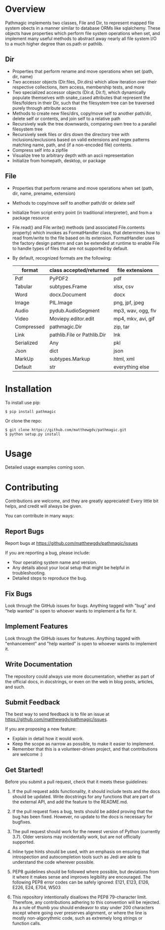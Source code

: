 Overview
====================

Pathmagic implements two classes, File and Dir, to represent mapped file system obects
in a manner similar to database ORMs like sqlalchemy. These objects have properties which
perform file system operations when set, and implement many useful methods to abstract
away nearly all file system I/O to a much higher degree than os.path or pathlib.

Dir
--------------------
* Properties that perform rename and move operations when set (path, dir, name)
* Two accessor objects (Dir.files, Dir.dirs) which allow iteration over their respective
  collections, item access, membership tests, and more
* Two specialized accessor objects (Dir.d, Dir.f), which dynamically populate themselves with
  snake_cased attributes that represent the files/folders in their Dir, such that the filesystem
  tree can be traversed purely through attribute access
* Methods to create new files/dirs, copy/move self to another path/dir, delete self or contents,
  and join self to a relative path
* Recursively walk the tree downwards, comparing own tree to a parallel filesystem tree
* Recursively seek files or dirs down the directory tree with inclusions/exclusions based on
  valid extensions and regex patterns matching name, path, and (if a non-encoded file) contents.
* Compress self into a zipfile
* Visualize tree to arbitrary depth with an ascii representation
* Initialize from homepath, desktop, or package

File
--------------------
* Properties that perform rename and move operations when set (path, dir, name, prename, extension)
* Methods to copy/move self to another path/dir or delete self
* Initialize from script entry point (in traditional interpreter), and from a package resource
* File.read() and File.write() methods (and associated File.contents property) which invokes as
  FormatHandler class, that determines how to read from/write to the file based on its extension.
  FormatHandler uses the factory design pattern and can be extended at runtime to enable File to
  handle types of files that are not supported by default.
* By default, recognized formats are the following:

    | format        |   class accepted/returned         |   file extensions         |
    | ------------- | --------------------------------- | ------------------------- |
    | Pdf           |   PyPDF2                          |   pdf                     |
    | Tabular       |   subtypes.Frame                  |   xlsx, csv               |
    | Word          |   docx.Document                   |   docx                    |
    | Image         |   PIL.Image                       |   png, jpf, jpeg          |
    | Audio         |   pydub.AudioSegment              |   mp3, wav, ogg, flv      |
    | Video         |   Moviepy.editor.edit             |   mp4, mkv, avi, gif      |
    | Compressed    |   pathmagic.Dir                   |   zip, tar                |
    | Link          |   pathlib.File or Pathlib.Dir     |   lnk                     |
    | Serialized    |   Any                             |   pkl                     |
    | Json          |   dict                            |   json                    |
    | MarkUp        |   subtypes.Markup                 |   html, xml               |
    | Default       |   str                             |   everything else         |


Installation
====================

To install use pip:

    $ pip install pathmagic


Or clone the repo:

    $ git clone https://github.com/matthewgdv/pathmagic.git
    $ python setup.py install


Usage
====================

Detailed usage examples coming soon.

Contributing
====================

Contributions are welcome, and they are greatly appreciated! Every
little bit helps, and credit will always be given.

You can contribute in many ways:

Report Bugs
--------------------

Report bugs at https://github.com/matthewgdv/pathmagic/issues

If you are reporting a bug, please include:

* Your operating system name and version.
* Any details about your local setup that might be helpful in troubleshooting.
* Detailed steps to reproduce the bug.

Fix Bugs
--------------------

Look through the GitHub issues for bugs. Anything tagged with "bug"
and "help wanted" is open to whoever wants to implement a fix for it.

Implement Features
--------------------

Look through the GitHub issues for features. Anything tagged with "enhancement"
and "help wanted" is open to whoever wants to implement it.

Write Documentation
--------------------

The repository could always use more documentation, whether as part of the
official docs, in docstrings, or even on the web in blog posts, articles, and such.

Submit Feedback
--------------------

The best way to send feedback is to file an issue at https://github.com/matthewgdv/pathmagic/issues.

If you are proposing a new feature:

* Explain in detail how it would work.
* Keep the scope as narrow as possible, to make it easier to implement.
* Remember that this is a volunteer-driven project, and that contributions are welcome :)

Get Started!
--------------------

Before you submit a pull request, check that it meets these guidelines:

1.  If the pull request adds functionality, it should include tests and the docs
    should be updated. Write docstrings for any functions that are part of the external API,
    and add the feature to the README.md.

2.  If the pull request fixes a bug, tests should be added proving that the bug has been fixed.
    However, no update to the docs is necessary for bugfixes.

3.  The pull request should work for the newest version of Python (currently 3.7). Older
    versions may incidentally work, but are not officially supported.

4.  Inline type hints should be used, with an emphasis on ensuring that introspection and
    autocompletion tools such as Jedi are able to understand the code wherever possible.

5.  PEP8 guidelines should be followed where possible, but deviations from it where
    it makes sense and improves legibility are encouraged. The following PEP8 error
    codes can be safely ignored: E121, E123, E126, E226, E24, E704, W503

6.  This repository intentionally disallows the PEP8 79-character limit. Therefore,
    any contributions adhering to this convention will be rejected. As a rule of
    thumb you should endeavor to stay under 200 characters except where going over
    preserves alignment, or where the line is mostly non-algorythmic code, such as
    extremely long strings or function calls.
